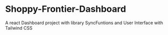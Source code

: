 # Shoppy-Frontier-Dashboard
A react Dashboard project with library SyncFuntions and User Interface with Tailwind CSS 
